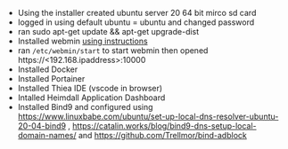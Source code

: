   * Using the installer created ubuntu server 20 64 bit mirco sd card
  * logged in using default ubuntu = ubuntu and changed password
  * ran sudo apt-get update && apt-get upgrade-dist
  * Installed webmin [using instructions](https://sourceforge.net/p/webadmin/bugs/4742/)
  * ran `/etc/webmin/start` to start webmin then opened https://<192.168.ipaddress>:10000
  * Installed Docker
  * Installed Portainer
  * Installed Thiea IDE (vscode in browser)
  * Intalled Heimdall Application Dashboard
  * Installed Bind9 and configured using https://www.linuxbabe.com/ubuntu/set-up-local-dns-resolver-ubuntu-20-04-bind9 , https://catalin.works/blog/bind9-dns-setup-local-domain-names/ and https://github.com/Trellmor/bind-adblock
